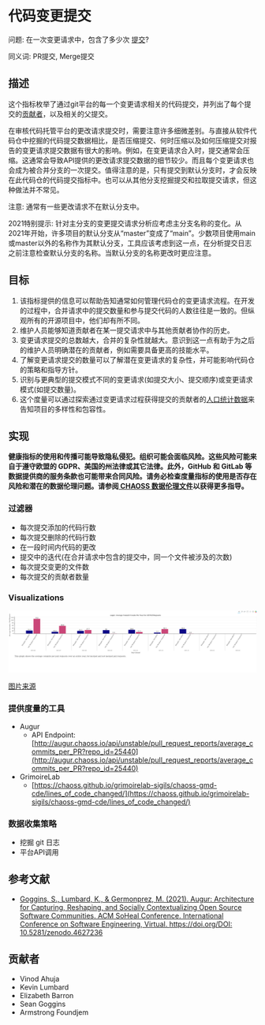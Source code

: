 # 代码变更提交

问题: 在一次变更请求中，包含了多少次 [提交](https://chaoss.community/metric-change-requests/)? 

同义词: PR提交, Merge提交
## 描述
这个指标枚举了通过git平台的每一个变更请求相关的代码提交，并列出了每个提交的[贡献者](https://chaoss.community/metric-contributors/)，以及相关的父提交。

在审核代码托管平台的更改请求提交时，需要注意许多细微差别。与直接从软件代码仓中挖掘的代码提交数据相比，是否压缩提交、何时压缩以及如何压缩提交对报告的变更请求提交数据有很大的影响。例如，在变更请求合入时，提交通常会压缩。这通常会导致API提供的更改请求提交数据的细节较少。而且每个变更请求也会成为被合并分支的一次提交。值得注意的是，只有提交到默认分支时，才会反映在此代码仓的代码提交指标中。也可以从其他分支挖掘提交和拉取提交请求，但这种做法并不常见。

注意: 通常有一些更改请求不在默认分支中。

2021特别提示: 针对主分支的变更提交请求分析应考虑主分支名称的变化。从2021年开始，许多项目的默认分支从“master”变成了“main”。少数项目使用main或master以外的名称作为其默认分支，工具应该考虑到这一点，在分析提交日志之前注意检查默认分支的名称。当默认分支的名称更改时更应注意。

## 目标
1. 该指标提供的信息可以帮助告知通常如何管理代码仓的变更请求流程。在开发的过程中，合并请求中的提交数量和参与提交代码的人数往往是一致的。但纵观所有的开源项目中，他们却有所不同。
2. 维护人员能够知道贡献者在某一提交请求中与其他贡献者协作的历史。 
3. 变更请求提交的总数越大，合并的复杂性就越大。意识到这一点有助于为之后的维护人员明确潜在的贡献者，例如需要具备更高的技能水平。
4. 了解变更请求提交的数量可以了解潜在变更请求的复杂性，并可能影响代码仓的策略和指导方针。
5. 识别与更典型的提交模式不同的变更请求(如提交大小、提交顺序)或变更请求模式(如提交数量)。
6. 这个度量可以通过探索通过变更请求过程获得提交的贡献者的[人口统计数据](https://github.com/drnikki/open-demographics)来告知项目的多样性和包容性。


## 实现
__健康指标的使用和传播可能导致隐私侵犯。组织可能会面临风险。这些风险可能来自于遵守欧盟的 GDPR、美国的州法律或其它法律。此外，GitHub 和 GitLab 等数据提供商的服务条款也可能带来合同风险。请务必检查度量指标的使用是否存在风险和潜在的数据伦理问题。请参阅[ CHAOSS 数据伦理文件](https://github.com/chaoss/metrics/blob/main/resources)以获得更多指导。__
### 过滤器
* 每次提交添加的代码行数
* 每次提交删除的代码行数
* 在一段时间内代码的更改
* 提交中的迭代(在合并请求中包含的提交中，同一个文件被涉及的次数)
* 每次提交变更的文件数
* 每次提交的贡献者数量

### Visualizations 

![augur_api](images/change-request-commits_augur-api.png)


[图片来源](http://augur.chaoss.io/api/unstable/pull_request_reports/average_commits_per_PR?repo_id=25440&start_date=06-01-2021)

### 提供度量的工具 

* Augur
    * API Endpoint: [http://augur.chaoss.io/api/unstable/pull_request_reports/average_commits_per_PR?repo_id=25440](http://augur.chaoss.io/api/unstable/pull_request_reports/average_commits_per_PR?repo_id=25440) 
* GrimoireLab
    * [https://chaoss.github.io/grimoirelab-sigils/chaoss-gmd-cde/lines_of_code_changed/](https://chaoss.github.io/grimoirelab-sigils/chaoss-gmd-cde/lines_of_code_changed/) 

### 数据收集策略
* 挖掘 git 日志
* 平台API调用

## 参考文献
* [Goggins, S., Lumbard, K., & Germonprez, M. (2021). Augur: Architecture for Capturing, Reshaping, and Socially Contextualizing Open Source Software Communities. ACM SoHeal Conference. International Conference on Software Engineering, Virtual. https://doi.org/DOI: 10.5281/zenodo.4627236  ](https://www.seangoggins.net/wp-content/plugins/zotpress/lib/request/request.dl.php?api_user_id=655145&dlkey=HNG22ZSU&content_type=application/pdf)


## 贡献者
* Vinod Ahuja
* Kevin Lumbard
* Elizabeth Barron
* Sean Goggins
* Armstrong Foundjem 


